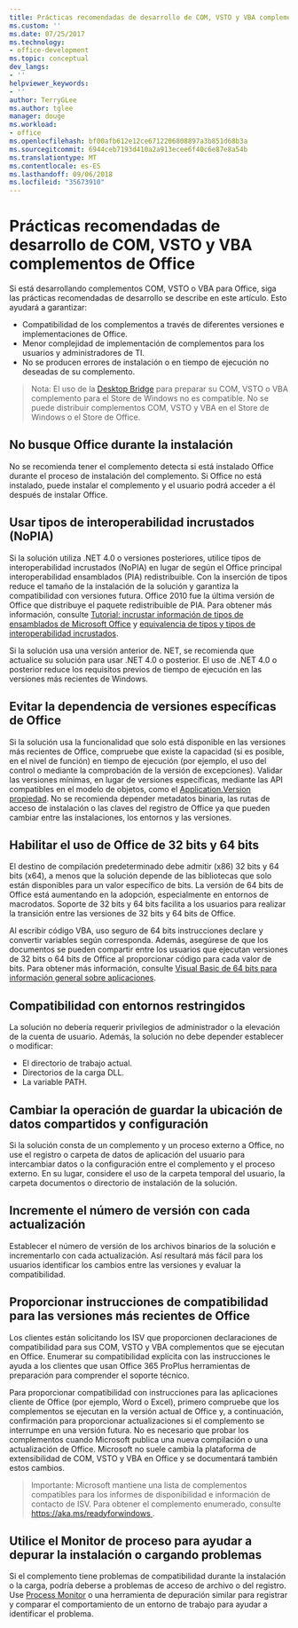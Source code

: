 ```yaml
---
title: Prácticas recomendadas de desarrollo de COM, VSTO y VBA complementos de Office
ms.custom: ''
ms.date: 07/25/2017
ms.technology:
- office-development
ms.topic: conceptual
dev_langs:
- ''
helpviewer_keywords:
- ''
author: TerryGLee
ms.author: tglee
manager: douge
ms.workload:
- office
ms.openlocfilehash: bf00afb612e12ce6712206808897a3b851d68b3a
ms.sourcegitcommit: 6944ceb7193d410a2a913ecee6f40c6e87e8a54b
ms.translationtype: MT
ms.contentlocale: es-ES
ms.lasthandoff: 09/06/2018
ms.locfileid: "35673910"
---
```

# <a name="development-best-practices-for-com-vsto-and-vba-add-ins-in-office"></a>Prácticas recomendadas de desarrollo de COM, VSTO y VBA complementos de Office
  Si está desarrollando complementos COM, VSTO o VBA para Office, siga las prácticas recomendadas de desarrollo se describe en este artículo.   Esto ayudará a garantizar:

-  Compatibilidad de los complementos a través de diferentes versiones e implementaciones de Office.
-  Menor complejidad de implementación de complementos para los usuarios y administradores de TI.
-  No se producen errores de instalación o en tiempo de ejecución no deseadas de su complemento.

>Nota: El uso de la [Desktop Bridge](/windows/uwp/porting/desktop-to-uwp-root) para preparar su COM, VSTO o VBA complemento para el Store de Windows no es compatible. No se puede distribuir complementos COM, VSTO y VBA en el Store de Windows o el Store de Office. 
  
## <a name="do-not-check-for-office-during-installation"></a>No busque Office durante la instalación  
 No se recomienda tener el complemento detecta si está instalado Office durante el proceso de instalación del complemento. Si Office no está instalado, puede instalar el complemento y el usuario podrá acceder a él después de instalar Office. 
  
## <a name="use-embedded-interop-types-nopia"></a>Usar tipos de interoperabilidad incrustados (NoPIA)  
Si la solución utiliza .NET 4.0 o versiones posteriores, utilice tipos de interoperabilidad incrustados (NoPIA) en lugar de según el Office principal interoperabilidad ensamblados (PIA) redistribuible. Con la inserción de tipos reduce el tamaño de la instalación de la solución y garantiza la compatibilidad con versiones futura. Office 2010 fue la última versión de Office que distribuye el paquete redistribuible de PIA. Para obtener más información, consulte [Tutorial: incrustar información de tipos de ensamblados de Microsoft Office](https://msdn.microsoft.com/library/ee317478.aspx) y [equivalencia de tipos y tipos de interoperabilidad incrustados](/windows/uwp/porting/desktop-to-uwp-root).

Si la solución usa una versión anterior de. NET, se recomienda que actualice su solución para usar .NET 4.0 o posterior. El uso de .NET 4.0 o posterior reduce los requisitos previos de tiempo de ejecución en las versiones más recientes de Windows.
  
## <a name="avoid-depending-on-specific-office-versions"></a>Evitar la dependencia de versiones específicas de Office  
Si la solución usa la funcionalidad que solo está disponible en las versiones más recientes de Office, compruebe que existe la capacidad (si es posible, en el nivel de función) en tiempo de ejecución (por ejemplo, el uso del control o mediante la comprobación de la versión de excepciones). Validar las versiones mínimas, en lugar de versiones específicas, mediante las API compatibles en el modelo de objetos, como el [Application.Version propiedad](https://msdn.microsoft.com/library/office/microsoft.office.interop.excel._application.version.aspx). No se recomienda depender metadatos binaria, las rutas de acceso de instalación o las claves del registro de Office ya que pueden cambiar entre las instalaciones, los entornos y las versiones.

## <a name="enable-both-32-bit-and-64-bit-office-usage"></a>Habilitar el uso de Office de 32 bits y 64 bits   
El destino de compilación predeterminado debe admitir (x86) 32 bits y 64 bits (x64), a menos que la solución depende de las bibliotecas que solo están disponibles para un valor específico de bits. La versión de 64 bits de Office está aumentando en la adopción, especialmente en entornos de macrodatos. Soporte de 32 bits y 64 bits facilita a los usuarios para realizar la transición entre las versiones de 32 bits y 64 bits de Office.

Al escribir código VBA, uso seguro de 64 bits instrucciones declare y convertir variables según corresponda. Además, asegúrese de que los documentos se pueden compartir entre los usuarios que ejecutan versiones de 32 bits o 64 bits de Office al proporcionar código para cada valor de bits. Para obtener más información, consulte [Visual Basic de 64 bits para información general sobre aplicaciones](https://msdn.microsoft.com/library/office/gg264421.aspx).

## <a name="support-restricted-environments"></a>Compatibilidad con entornos restringidos   
La solución no debería requerir privilegios de administrador o la elevación de la cuenta de usuario. Además, la solución no debe depender establecer o modificar:

- El directorio de trabajo actual.
- Directorios de la carga DLL.
- La variable PATH.

## <a name="change-the-save-location-of-shared-data-and-settings"></a>Cambiar la operación de guardar la ubicación de datos compartidos y configuración
Si la solución consta de un complemento y un proceso externo a Office, no use el registro o carpeta de datos de aplicación del usuario para intercambiar datos o la configuración entre el complemento y el proceso externo. En su lugar, considere el uso de la carpeta temporal del usuario, la carpeta documentos o directorio de instalación de la solución.

## <a name="increment-the-version-number-with-each-update"></a>Incremente el número de versión con cada actualización
Establecer el número de versión de los archivos binarios de la solución e incrementarlo con cada actualización. Así resultará más fácil para los usuarios identificar los cambios entre las versiones y evaluar la compatibilidad.

## <a name="provide-support-statements-for-the-latest-versions-of-office"></a>Proporcionar instrucciones de compatibilidad para las versiones más recientes de Office
Los clientes están solicitando los ISV que proporcionen declaraciones de compatibilidad para sus COM, VSTO y VBA complementos que se ejecutan en Office. Enumerar su compatibilidad explícita con las instrucciones le ayuda a los clientes que usan Office 365 ProPlus herramientas de preparación para comprender el soporte técnico. 

Para proporcionar compatibilidad con instrucciones para las aplicaciones cliente de Office (por ejemplo, Word o Excel), primero compruebe que los complementos se ejecutan en la versión actual de Office y, a continuación, confirmación para proporcionar actualizaciones si el complemento se interrumpe en una versión futura. No es necesario que probar los complementos cuando Microsoft publica una nueva compilación o una actualización de Office. Microsoft no suele cambia la plataforma de extensibilidad de COM, VSTO y VBA en Office y se documentará también estos cambios.

>Importante: Microsoft mantiene una lista de complementos compatibles para los informes de disponibilidad e información de contacto de ISV. Para obtener el complemento enumerado, consulte [ https://aka.ms/readyforwindows ](https://aka.ms/readyforwindows).

## <a name="use-process-monitor-to-help-debug-installation-or-loading-issues"></a>Utilice el Monitor de proceso para ayudar a depurar la instalación o cargando problemas
Si el complemento tiene problemas de compatibilidad durante la instalación o la carga, podría deberse a problemas de acceso de archivo o del registro. Use [Process Monitor](/sysinternals/downloads/procmon) o una herramienta de depuración similar para registrar y comparar el comportamiento de un entorno de trabajo para ayudar a identificar el problema.
